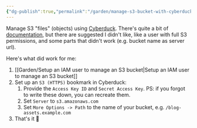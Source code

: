 ```yaml
---
{"dg-publish":true,"permalink":"/garden/manage-s3-bucket-with-cyberduck/","tags":["how-to","aws"],"created":"2024-03-05T18:37:40.313+01:00","updated":"2024-03-05T18:44:18.272+01:00"}
---
```


Manage S3 "files" (objects) using [Cyberduck](https://cyberduck.io/).
There's quite a bit of [documentation](https://docs.cyberduck.io/protocols/s3/), but there are suggested I didn't like, like a user with full S3 permissions, and some parts that didn't work (e.g. bucket name as server url). 

Here's what did work for me:
1. [[Garden/Setup an IAM user to manage an S3 bucket\|Setup an IAM user to manage an S3 bucket]]
2. Set up an `S3 (HTTPS)` bookmark in Cyberduck:
	1. Provide the `Access Key ID` and `Secret Access Key`.
	   PS: if you forgot to write these down, you can recreate them.
	2. Set `Server` to `s3.amazonaws.com`
	3. Set `More Options -> Path` to the name of your bucket, e.g. `/blog-assets.example.com`
3. That's it 🍰
